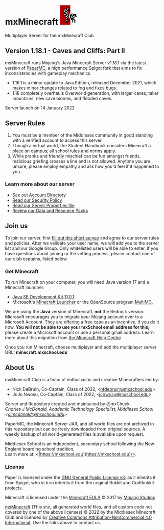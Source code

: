 # mxMinecraft ![Server Icon](/server-icon.png)
Multiplayer Server for the mxMinecraft Club

## Version 1.18.1 - Caves and Cliffs: Part II
mxMinecraft runs Mojang's Java Minecraft Server v1.18.1 via the latest version of [PaperMC](https://papermc.io), a high performance Spigot fork that aims to fix inconsistencies with gameplay mechanics.
- 1.18.1 is a minor update to Java Edition, released December 2021, which makes minor changes related to fog and fixes bugs.
- 1.18 completely overhauls Overworld generation, with larger caves, taller mountains, new cave biomes, and flooded caves.

Server launch on 14 January 2022

## Server Rules
1. You must be a member of the Middlesex community in good standing with a verified account to access this server.
1. Though a virtual world, the Student Handbook considers Minecraft a place on campus; all school rules and norms apply.
1. While pranks and friendly mischief can be fun amongst friends, malicious griefing crosses a line and is not allowed. Anytime you are unsure, please employ empathy and ask how you'd feel if it happened to you.
### Learn more about our server
- [See out Account Directory](https://docs.google.com/spreadsheets/d/1OC_BSh0Q5FNgMjvs5Eii5xALCuTTRa0i-7YqKeL5Edg/edit?usp=sharing)
- [Read our Security Policy](/docs/SECURITY.md)
- [Read our Server Properties file](/server.properties)
- [Review our Data and Resource Packs](/docs/MODS.md)

## Join us
To join our server, first [fill out this short survey](https://forms.gle/KZ7fzXBzfMSAKNeE8) and agree to our server rules and policies. After we validate your user name, we will add you to the server list and our Google Group. Only whitelisted users will be able to enter. If you have questions about joining or the vetting process, please contact one of our club captains, listed below.

### Get Minecraft
To run Minecraft on your computer, you will need Java version 17 and a Minecraft launcher:
- [Java SE Development Kit 17.0.1](https://www.oracle.com/java/technologies/downloads/)
- Microsoft's [Minecraft Launcher](https://www.minecraft.net/en-us/about-minecraft) or the OpenSource program [MultiMC.](https://multimc.org)

We are using the **Java** version of Minecraft, **not** the Bedrock version. <br />
Microsoft encourages you to migrate your Mojang account over to a Microsoft Account. They are offering a free cape as an incentive, if you do it now. **You will not be able to use your mxSchool email address for this;** please create a Microsoft account or use a personal gmail address.
Learn more about this migration from [the Minecraft Help Centre](https://help.minecraft.net/hc/en-us/articles/4403181904525-How-to-Migrate-Your-Mojang-Account-to-a-Microsoft-Account)

Once you run Minecraft, choose multiplayer and add the multiplayer server URL: **minecraft.mxschool.edu**

## About Us
mxMinecraft Club is a team of enthusiastic and creative Minecrafters led by:
- Nick DeBruin, Co-Captain, Class of 2022, \<nfdebruin@mxschool.edu\>
- JoJo Nwosu, Co-Captain, Class of 2022, \<jcnwosu@mxschool.edu\>

Server and Repository created and maintained by @mxChuck <br />
*Charles J McDonald, Academic Technology Specialist, Middlesex School \<cjmcdonald@mxschool.edu\>*

PaperMC, the Minecraft Server JAR, and all world files are not archived in this repository but can be freely downloaded from original sources. A weekly backup of all world-generated files is available upon request.

Middlesex School is an independent, secondary school following the New England boarding school tradition. <br />
Learn more at: \<[https://mxschool.edu](https://mxschool.edu)\>.

### License
Paper is licensed under the [GNU General Public License v3](https://github.com/PaperMC/Paper/blob/master/licenses/GPL.md); as it inherits it from Spigot, who in turn inherits it from the original Bukkit and Craftbukkit projects.

Minecraft is licensed under the [Minecraft EULA](https://account.mojang.com/documents/minecraft_eula) © 2017 by [Mojang Studios](https://www.minecraft.net/en-us)

[mxMinecraft](https://github.com/mxschool/mxMinecraft) \(This site, all generated world files, and all custom code not covered by one of the above licenses\) © 2022 by the Middlesex Minecraft Club and licensed by [Creative Commons Attribution-NonCommercial 4.0 International](http://creativecommons.org/licenses/by-nc/4.0/). Use the links above to contact us.
